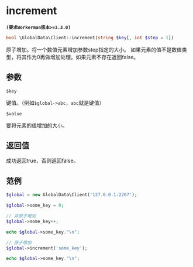 # increment
**``` (要求Workerman版本>=3.3.0) ```**
```php
bool \GlobalData\Client::increment(string $key[, int $step = 1])
```
原子增加。将一个数值元素增加参数step指定的大小。 如果元素的值不是数值类型，将其作为0再做增加处理。如果元素不存在返回false。

## 参数

 ``` $key ```

键值。（例如```$global->abc```，```abc```就是键值）


 ``` $value ```

要将元素的值增加的大小。

## 返回值
成功返回true，否则返回false。


## 范例

```php
$global = new GlobalData\Client('127.0.0.1:2207');

$global->some_key = 0;

// 非原子增加
$global->some_key++;

echo $global->some_key."\n";

// 原子增加
$global->increment('some_key');

echo $global->some_key."\n";
```
